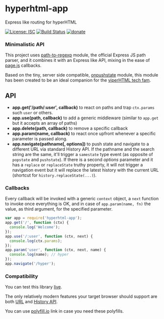 # hyperhtml-app
Express like routing for hyperHTML

[![License: ISC](https://img.shields.io/badge/License-ISC-yellow.svg)](https://opensource.org/licenses/ISC) [![Build Status](https://travis-ci.org/WebReflection/hyperhtml-app.svg?branch=master)](https://travis-ci.org/WebReflection/hyperhtml-app) [![donate](https://img.shields.io/badge/$-donate-ff69b4.svg?maxAge=2592000&style=flat)](https://github.com/WebReflection/donate)

### Minimalistic API

This project uses [path-to-regexp](https://www.npmjs.com/package/path-to-regexp) module,
the official Express JS path parser, and it combines it with an Express like API,
mixing in the ease of [page.js](https://visionmedia.github.io/page.js/) callbacks.

Based on the tiny, server side compatible, [onpushstate](https://github.com/WebReflection/onpushstate) module,
this module has been created to be an ideal companion for the [viperHTML tech fam](https://viperhtml.js.org/).

## API

  * **app.get('/path/:user', callback)** to react on paths and trap `ctx.params` such `user` or others.
  * **app.use(path, callback)** to add a generic middleware (similar to `app.get` but it accepts an array of paths)
  * **app.delete(path, callback)** to remove a specific callback
  * **app.param(name, callback)** to react once upfront whenever a specific parameter is passed along.
  * **app.navigate(pathname[, options])** to push state and navigate to a different URL via standard History API. If the pathname and the search string are the same, it'll trigger a `samestate` type event (as opposite of `popstate` and `pushstate`). If there is a second _options_ parameter and it has a `replace` or `replaceState` truthy property, it will not trigger a navigation event but it will replace the latest history with the current URL (shortcut for `history.replaceState(...)`).

### Callbacks

Every callback will be invoked with a generic `context` object, a `next` function to invoke once everything is OK,
and in case of `app.param(name, fn)` the value, as third argument, for the specified parameter.

```js
var app = require('hyperhtml-app');
app.get('/', function (ctx) {
  console.log('Welcome');
});
app.use('/:user', function (ctx, next) {
  console.log(ctx.params);
});
app.param('user', function (ctx, next, name) {
  console.log(name); // hyper
});
app.navigate('/hyper');
```

### Compatibility

You can test this library [live](https://webreflection.github.io/hyperhtml-app/test/).

The only relatively modern features your target browser should support are both [URL](http://caniuse.com/#feat=url) and [History API](http://caniuse.com/#feat=history).

You can use [polyfill.io](https://cdn.polyfill.io/v2/polyfill.js?features=default) link in case you need these polyfills.

